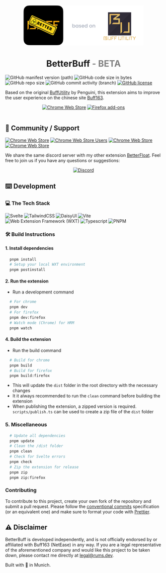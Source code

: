<p align="center"><img width="128" height="128" src="./src/public/icon/512.png"><img height="128" src="./media/basedOnBU.png"></p>
<h1 align="center">BetterBuff <font color="gray">- BETA</font></h1>

![GitHub manifest version (path)](https://img.shields.io/chrome-web-store/v/igacjekfbhgjnimlkmpdbgeekddolkaa?label=beta%20version)
![GitHub code size in bytes](https://img.shields.io/github/languages/code-size/GODrums/betterbuff)
![GitHub repo size](https://img.shields.io/github/repo-size/GODrums/betterbuff)
![GitHub commit activity (branch)](https://img.shields.io/github/commit-activity/w/GODrums/betterbuff)
[![GitHub license](https://img.shields.io/badge/license-MIT-blue.svg)](https://raw.githubusercontent.com/GODrums/betterbuff/LICENSE)

Based on the original [BuffUtility](https://github.com/PenguiniVogel/BuffUtility) by Penguini, this extension aims to improve the user experience on the chinese site [Buff163](https://buff.163.com/).

<p align="center">
  <a href="https://chromewebstore.google.com/detail/betterbuff/igacjekfbhgjnimlkmpdbgeekddolkaa?hl=en-GB">
    <picture>
      <source srcset="https://i.imgur.com/XBIE9pk.png" media="(prefers-color-scheme: dark)">
      <img height="58" src="https://i.imgur.com/oGxig2F.png" alt="Chrome Web Store"></picture></a>
  <a href="https://addons.mozilla.org/en-US/firefox/addon/betterbuff/">
    <picture>
      <source srcset="https://i.imgur.com/ZluoP7T.png" media="(prefers-color-scheme: dark)">
      <img height="58" src="https://i.imgur.com/4PobQqE.png" alt="Firefox add-ons"></picture></a>
  </br></br>
</p>

## 🤝 Community / Support

[![Chrome Web Store](https://img.shields.io/chrome-web-store/v/igacjekfbhgjnimlkmpdbgeekddolkaa.svg?label=Chrome%20Web%20Store&logo=googlechrome)](https://chrome.google.com/webstore/detail/igacjekfbhgjnimlkmpdbgeekddolkaa)
[![Chrome Web Store Users](https://img.shields.io/chrome-web-store/users/igacjekfbhgjnimlkmpdbgeekddolkaa.svg)](https://chrome.google.com/webstore/detail/bphfhlfhnohppnleaehnlfigkkccpglk)
[![Chrome Web Store](https://img.shields.io/chrome-web-store/stars/igacjekfbhgjnimlkmpdbgeekddolkaa.svg)](https://chrome.google.com/webstore/detail/igacjekfbhgjnimlkmpdbgeekddolkaa)
[![Chrome Web Store](https://img.shields.io/chrome-web-store/rating-count/igacjekfbhgjnimlkmpdbgeekddolkaa.svg)](https://chrome.google.com/webstore/detail/igacjekfbhgjnimlkmpdbgeekddolkaa)

<p>
We share the same discord server with my other extension <a href="https://github.com/GODrums/BetterFloat">BetterFloat</a>. Feel free to join us if you have any questions or suggestions:
</p>
<p align="center">
  <a href="https://discord.gg/VQWXp33nSW">
    <picture>
      <source srcset="https://i.postimg.cc/Fzj7T05w/discord.png" media="(prefers-color-scheme: dark)">
      <img height="58" src="https://i.postimg.cc/Fzj7T05w/discord.png" alt="Discord"></picture></a>
</p>

## ⌨️ Development

### 💻 The Tech Stack

<p>
  <img src="https://cdn.jsdelivr.net/gh/devicons/devicon/icons/svelte/svelte-original.svg" title="Svelte" height="35" />
  <img src="https://cdn.jsdelivr.net/gh/devicons/devicon/icons/tailwindcss/tailwindcss-plain.svg" title="TailwindCSS" height="35"/>
  <img src="https://api.iconify.design/logos:daisyui.svg" title="DaisyUI" height="35"/>
  <img src="https://api.iconify.design/vscode-icons:file-type-vite.svg" title="Vite" height="35"/>
  <img src="https://wxt.dev/logo.svg" title="Web Extension Framework (WXT)" height="35"/>
  <img src="https://cdn.jsdelivr.net/gh/devicons/devicon/icons/typescript/typescript-original.svg" title="Typescript" height="35"/>
  <img src="https://api.iconify.design/devicon:pnpm.svg" title="PNPM" height="35"/>
</p>

### 🛠️ Build Instructions

#### 1. Install dependencies

```bash
  pnpm install
  # Setup your local WXT environment
  pnpm postinstall
```

#### 2. Run the extension

-   Run a development command

```bash
  # For chrome
  pnpm dev
  # For firefox
  pnpm dev:firefox
  # Watch mode (Chrome) for HRM
  pnpm watch
```

#### 4. Build the extension

-   Run the build command

```bash
  # Build for chrome
  pnpm build
  # Build for firefox
  pnpm build:firefox
```

-   This will update the `dist` folder in the root directory with the necessary changes
-   It it always recommended to run the `clean` command before building the extension
-   When publishing the extension, a zipped version is required. `scripts/publish.ts` can be used to create a zip file of the `dist` folder

### 5. Miscellaneous

```bash
  # Update all dependencies
  pnpm update
  # Clean the /dist folder
  pnpm clean
  # Check for Svelte errors
  pnpm check
  # Zip the extension for release
  pnpm zip
  pnpm zip:firefox
```

### Contributing

To contribute to this project, create your own fork of the repository and submit a pull request.
Please follow the [conventional commits](https://www.conventionalcommits.org/en/v1.0.0/) specification (or an equivalent one) and make sure to format your code with [Prettier](https://prettier.io/).

## ⚠️ Disclaimer

BetterBuff is developed independently, and is not officially endorsed by or affiliated with Buff163 (NetEase) in any way. If you are a legal representative of the aforementioned company and would like this project to be taken down, please contact me directly at legal@rums.dev.

Built with 🖤 in Munich.